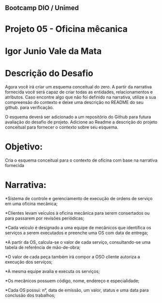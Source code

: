 ## Bootcamp DIO / Unimed

# Projeto 05 - Oficina mêcanica
# Igor Junio Vale da Mata


# Descrição do Desafio

Agora você irá criar um esquema conceitual do zero. A partir da narrativa fornecida você será capaz de criar todas as entidades, relacionamentos e atributos. Caso encontre algo que não foi definido na narrativa, utilize a sua compreensão do contexto e deixe uma descrição no README do seu github. para verificação.

O esquema deverá ser adicionado a um repositório do Github para futura avaliação do desafio de projeto. Adicione ao Readme a descrição do projeto conceitual para fornecer o contexto sobre seu esquema.

# Objetivo:

Cria o esquema conceitual para o contexto de oficina com base na narrativa fornecida

# Narrativa:

*Sistema de controle e gerenciamento de execução de ordens de serviço em uma oficina mecânica;

*Clientes levam veículos à oficina mecânica para serem consertados ou para passarem por revisões  periódicas;

*Cada veículo é designado a uma equipe de mecânicos que identifica os serviços a serem executados e preenche uma OS com data de entrega;

*A partir da OS, calcula-se o valor de cada serviço, consultando-se uma tabela de referência de mão-de-obra;

*O valor de cada peça também irá compor a OSO cliente autoriza a execução dos serviços;

*A mesma equipe avalia e executa os serviços;

*Os mecânicos possuem código, nome, endereço e especialidade;

*Cada OS possui: n°, data de emissão, um valor, status e uma data para conclusão dos trabalhos;
